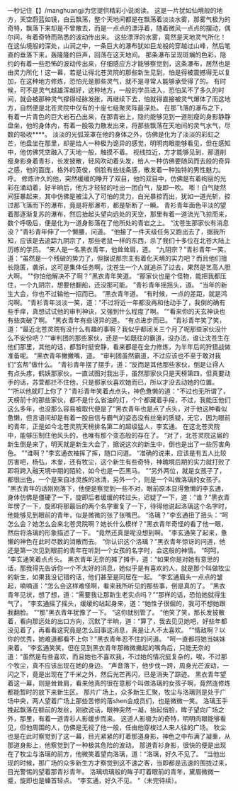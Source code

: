 一秒记住【】/manghuangji为您提供精彩小说阅读。
这是一片犹如仙境般的地方，天空蔚蓝如镜，白云飘荡，整个天地间都是在飘荡着淡淡水雾，那雾气极为的奇特，飘落下来却是不曾散去，而是一点点的漂浮着，随着微风一点点的摆动，偶尔间，有着奇特而熟悉的波动传出来。
这些漂浮的水雾，竟然是天地灵气所化！在这仙境般的深处，山涧之中，一条巨大的瀑布犹如巨龙般的穿越过山峰，然后笔直的垂落下来，轰隆隆的巨声，回荡在这天地间。
那条瀑布呈现斑斓的色彩，隐约的有着一些恐怖的波动传出来，仔细感应方才能够察觉到，这条瀑布，居然也是由灵力所化！这一幕，若是让得北苍灵院的那些新生见到，怕是得被震撼得无以复加，在这种地方修炼，恐怕光是那些灵气，就不是寻常人能够承受得了的。
有时候，可不是灵气越雄浑越好，这种地方，一般的学员进入，恐怕呆不了多久的时间，就会被那种灵气撑得经脉发胀，再继续下去，怕就得直接被灵气爆体了而这地方，自然便是北苍灵院中仅有的十座七级聚灵阵最深处。
在那飞落的瀑布之下，有着一片青色的巨大岩石凸出来，在那青岩上，隐约能够见到一道削瘦的身影静静盘坐，他的身体内，有着一股吸力散发出来，将那些飘荡在天地间的灵气水气，尽数的吸收****。
淡淡的光弧笼罩在他的身体之外，仿佛是化为了淡淡的彩虹之芒，他盘坐在那里，却是给人一种极为诡异的感觉，明明肉眼能够看见，但在感知中，他仿佛凭空融入了天地一般，触摸不着。
视线拉近，方才能够见到，那道削瘦身影身着青衫，长发披散，轻风吹动着头发，给人一种仿佛要随风而去般的奇异之感，他的面庞，格外的英俊，侧脸有些线条感，散发着一种独特的男性魅力。
呼。
修炼许久的他，突然缓缓的睁开了双目，他的双目中，仿佛是有着绚丽的光彩在涌动着，好半晌后，他方才轻轻的吐出一团白气，旋即一吹。
嘭！白气陡然间狂暴起来，其中仿佛是被注入了可怕的灵力，白光暴掠而出，犹如一道光斩，掠过那飞落而下的瀑布，竟是将那瀑布，都是斩断了一瞬。
青衫青年面色平淡的望着那逐渐复苏的瀑布，然后抬起头望向远处的天空，那里有着一道流光飞掠而来，数个呼吸后，便是化为一道身影落在了他所处的青岩之上。
“沈苍生那家伙有消息没？”青衫青年伸了一个懒腰，问道。
“他接了一件天级任务又跑出去了，据我所知，应该是去追踪九阴宗了，那些老鼠一样的东西，杀了我们十多位在北苍大陆上历练的学员。
”来人是一名黑衣青年，他耸耸肩，道。
“九阴宗？”青衫青年一笑，道：“虽然是一个残破的势力了，但据说那宗主有着化天境的实力吧？而且他们擅长隐匿，袭杀，这可是集体任务啊，沈苍生一个人就追杀了过去，果然是艺高人胆大啊。
”“你怕他解决不了啊？”黑衣青年笑道。
“那家伙也是个怪物，能把我都压住，一个九阴宗，想要他翻船，还没那可能。
”青衫青年摇摇头，道。
“当年的新生大会，你也不过输他一招而已。
”黑衣青年道。
“有时候，一点的差距，就是鸿沟啊。
”青衫青年淡淡一笑，道：“不过将近一年都没再和他动手了，我倒的确有些手痒，真想试试他的审判神诀，又强到什么程度了啊。
”“看来你的天玄神诀也有些突破了啊。
”黑衣青年有些讶异的道。
“有点进步而已。
”青衫青年笑了笑，道：“最近北苍灵院有没什么有趣的事啊？我似乎都闭关三个月了呢那些家伙没什么不安份吧？”“审判团的那些家伙，还是一如既往的霸道，没办法，谁让沈苍生在他们那里，其他的话，都暂时挺安静，看来都是在全力修炼，为半年后的狩猎战做准备呢。
”黑衣青年撇撇嘴，道。
“审判团虽然霸道，不过应该也不至于敢对我们“玄帮”做什么。
”青衫青年摆了摆手，道：“反而是其他那些家伙，倒是让得人有点头疼，鹤妖那家伙，一直试图对我出手，虽然那家伙只是天榜第四，但真要动手的话，苏萱都拦不住他，只是那家伙喜欢她而已，所以才没去动她的位置。
”“所以他就盯上你了？”青衫青年笑着点点头，神色惫懒的道：“不过也无所谓了，天榜前十的那些家伙，都不是什么省油的灯，个个都藏着手段，不过，我能压他们这么多年，也没那么容易被取代便是了”黑衣青年也是点了点头，对于他这种看似惫懒，但言语间却是有着一股自信与霸气的姿态没有丝毫的质疑，无它，因为眼前的青年，正是如今北苍灵院天榜排名第二的超级猛人，李玄通。
在这北苍灵院中，能够压制住他风头的，也唯有那个变态般的存在了。
“对了，北苍灵院这届的新生倒是来了，明天就是新生大会了，据说这次的新生中，倒也是出了一些厉害角色。
”“谁啊？”李玄通衣袖挥了挥，随口问道。
“准确的说来，应该是有五人比较厉害吧，杨弘，木奎，还有牧尘，这个新生有些奇特，神魄境后期的实力就打败了即将跨入融天境中期的陌轮，如今也是一匹黑马。
”“另外两位，就是女孩子了，都很出色，一个是来自冰灵族的冰清，另外一个，则是一个叫做洛璃的女孩子。
”黑衣青年的话刚刚落下，他便是察觉到一些不对，眼前原本显得惫懒的李玄通，身体仿佛是僵硬了一下，旋即后者缓缓的转过头，迟疑了一下，道：“谁？”黑衣青年愣了一下，旋即将那最后的两个名字重复了一下，待得他说起洛璃这个名字时，他能够见到眼前的青年，似是微微的张了张嘴巴。
“洛璃？”李玄通扭了扭头：“呵怎么会？她怎么会来北苍灵院啊？她长什么模样？”黑衣青年奇怪的看了他一眼，然后将洛璃的形象描述了一下。
“竟然还真是呢没想到啊。
”李玄通笑了起来，惫懒的神色在此时尽数的消散而去。
“你认识这个洛璃？”黑衣青年惊讶的问道，他还是第一次见到眼前的青年在听到一个女孩的名字时，会这般的神情。
“呵呵。
”李玄通笑着点点头。
黑衣青年无奈的摊了摊手，道：“如果你是对她有意思的话，那我得先告诉你一个不太好的消息，她似乎是有喜欢的人，就是那个叫做牧尘的新生，如果我没记错的话，他们甚至是同居在一起。
”李玄通眉头一点点的皱起，喃喃道：“怎么会这样难怪啊，看来我所听见的那些事，倒是真的了。
”黑衣青年见状，想了想，道：“需要我让那新生老实点吗？”“那样的话，恐怕她就得生气了。
”李玄通摇了摇头，缓缓的站起身来，道：“她性子很倔的，我可不想她跟我翻脸。
”“那”黑衣青年犹豫了一下。
“这你就别管了。
”他笑了笑，那长发披散着，看向那远处的出口方向，沉默了半晌，道：“算了，我去见见她吧，好些年都没见着了，再看看这究竟是怎么回事这消息，真是让人不太喜欢。
”“情敌啊？以你的优秀，她难道都看不上你？”黑衣青年忍不住的问道。
“呵一直都将她当妹妹来着。
”李玄通笑笑，但在见到黑衣青年那微微撇起的嘴角后，只能无奈的道：“虽然是有些喜欢，而且她也不喜欢我，不过她的情况挺复杂的，唉，不过那个牧尘，真不应该出现在她的身边。
”声音落下，他步伐一跨，周身光芒波动，一闪之下，竟是出现在了千米之外，然后光芒再闪，已是消失了踪迹。
黑衣青年望着这一幕，则是耸耸肩，看来他真的很在意那个叫做洛璃的女孩子啊，竟然连修炼都能暂时的放下来新生区。
那片广场上，众多新生汇聚，牧尘与洛璃则是处于广场中央，两人望着广场上那些苦修的落shen会成员们，也是微微一笑。
洛璃玉手挽起飘落在额前的发丝，刚欲说话，眼神突然一凝，抬起俏脸，眸子望向广场之外，那里，有着一道青衫人影缓步而来。
这道人影极为的奇特，明明肉眼能够看见，但他周围的人，仿佛是无视了他一般，任由他穿梭过人来人往的广场。
牧尘也是在此时察觉到了这一幕，目光紧紧的盯着那道身影，神色之中布满了凝重，从那道身影上，他察觉到了一种极其危险的波动。
那道青衫身影，很快的便是出现在了牧尘与洛璃的前方，他微笑着望向洛璃，道：“洛璃，好久不见了。
”当他出现的时候，那广场的众多新生方才察觉到这不速之客，当即都是迅速的围拢过来，目光警惕的望着那青衫青年。
洛璃琉璃般的眸子盯着眼前的青年，黛眉微微一蹙，旋即也是螓首轻点。
“李玄通，好久不见。
”（未完待续）。
